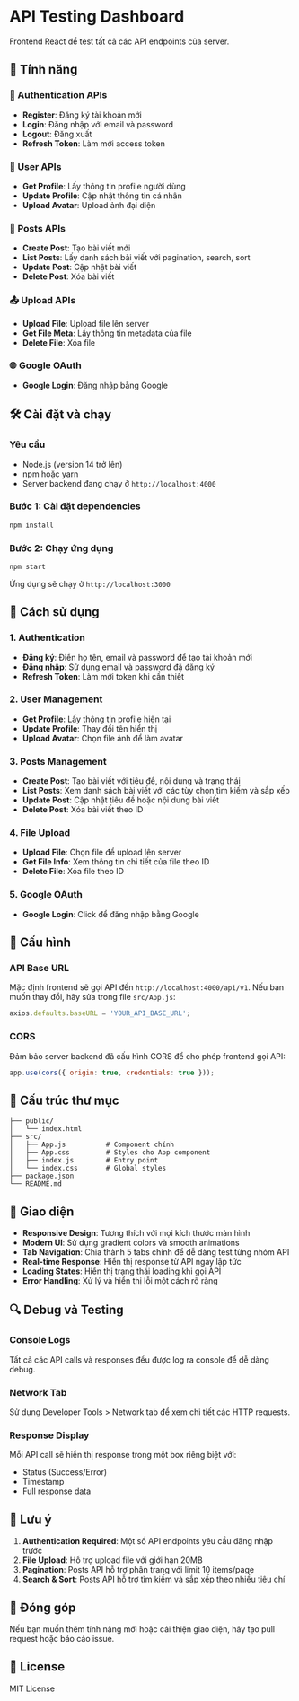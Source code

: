 # API Testing Dashboard

Frontend React để test tất cả các API endpoints của server.

## 🚀 Tính năng

### 🔐 Authentication APIs
- **Register**: Đăng ký tài khoản mới
- **Login**: Đăng nhập với email và password
- **Logout**: Đăng xuất
- **Refresh Token**: Làm mới access token

### 👤 User APIs
- **Get Profile**: Lấy thông tin profile người dùng
- **Update Profile**: Cập nhật thông tin cá nhân
- **Upload Avatar**: Upload ảnh đại diện

### 📝 Posts APIs
- **Create Post**: Tạo bài viết mới
- **List Posts**: Lấy danh sách bài viết với pagination, search, sort
- **Update Post**: Cập nhật bài viết
- **Delete Post**: Xóa bài viết

### 📤 Upload APIs
- **Upload File**: Upload file lên server
- **Get File Meta**: Lấy thông tin metadata của file
- **Delete File**: Xóa file

### 🌐 Google OAuth
- **Google Login**: Đăng nhập bằng Google

## 🛠️ Cài đặt và chạy

### Yêu cầu
- Node.js (version 14 trở lên)
- npm hoặc yarn
- Server backend đang chạy ở `http://localhost:4000`

### Bước 1: Cài đặt dependencies
```bash
npm install
```

### Bước 2: Chạy ứng dụng
```bash
npm start
```

Ứng dụng sẽ chạy ở `http://localhost:3000`

## 📱 Cách sử dụng

### 1. Authentication
- **Đăng ký**: Điền họ tên, email và password để tạo tài khoản mới
- **Đăng nhập**: Sử dụng email và password đã đăng ký
- **Refresh Token**: Làm mới token khi cần thiết

### 2. User Management
- **Get Profile**: Lấy thông tin profile hiện tại
- **Update Profile**: Thay đổi tên hiển thị
- **Upload Avatar**: Chọn file ảnh để làm avatar

### 3. Posts Management
- **Create Post**: Tạo bài viết với tiêu đề, nội dung và trạng thái
- **List Posts**: Xem danh sách bài viết với các tùy chọn tìm kiếm và sắp xếp
- **Update Post**: Cập nhật tiêu đề hoặc nội dung bài viết
- **Delete Post**: Xóa bài viết theo ID

### 4. File Upload
- **Upload File**: Chọn file để upload lên server
- **Get File Info**: Xem thông tin chi tiết của file theo ID
- **Delete File**: Xóa file theo ID

### 5. Google OAuth
- **Google Login**: Click để đăng nhập bằng Google

## 🔧 Cấu hình

### API Base URL
Mặc định frontend sẽ gọi API đến `http://localhost:4000/api/v1`. Nếu bạn muốn thay đổi, hãy sửa trong file `src/App.js`:

```javascript
axios.defaults.baseURL = 'YOUR_API_BASE_URL';
```

### CORS
Đảm bảo server backend đã cấu hình CORS để cho phép frontend gọi API:

```javascript
app.use(cors({ origin: true, credentials: true }));
```

## 📁 Cấu trúc thư mục

```
├── public/
│   └── index.html
├── src/
│   ├── App.js          # Component chính
│   ├── App.css         # Styles cho App component
│   ├── index.js        # Entry point
│   └── index.css       # Global styles
├── package.json
└── README.md
```

## 🎨 Giao diện

- **Responsive Design**: Tương thích với mọi kích thước màn hình
- **Modern UI**: Sử dụng gradient colors và smooth animations
- **Tab Navigation**: Chia thành 5 tabs chính để dễ dàng test từng nhóm API
- **Real-time Response**: Hiển thị response từ API ngay lập tức
- **Loading States**: Hiển thị trạng thái loading khi gọi API
- **Error Handling**: Xử lý và hiển thị lỗi một cách rõ ràng

## 🔍 Debug và Testing

### Console Logs
Tất cả các API calls và responses đều được log ra console để dễ dàng debug.

### Network Tab
Sử dụng Developer Tools > Network tab để xem chi tiết các HTTP requests.

### Response Display
Mỗi API call sẽ hiển thị response trong một box riêng biệt với:
- Status (Success/Error)
- Timestamp
- Full response data

## 🚨 Lưu ý

1. **Authentication Required**: Một số API endpoints yêu cầu đăng nhập trước
2. **File Upload**: Hỗ trợ upload file với giới hạn 20MB
3. **Pagination**: Posts API hỗ trợ phân trang với limit 10 items/page
4. **Search & Sort**: Posts API hỗ trợ tìm kiếm và sắp xếp theo nhiều tiêu chí

## 🤝 Đóng góp

Nếu bạn muốn thêm tính năng mới hoặc cải thiện giao diện, hãy tạo pull request hoặc báo cáo issue.

## 📄 License

MIT License

